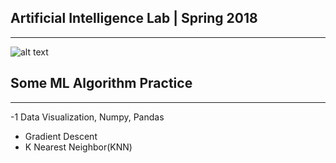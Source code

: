 ## Artificial Intelligence Lab | Spring 2018
_____________________________________________________

![alt text](https://powerinbox.com/wp-content/uploads/2017/07/AI.gif  "AI")

## Some ML Algorithm Practice
____________________________________
-1 Data Visualization, Numpy, Pandas
- Gradient Descent
- K Nearest Neighbor(KNN)





